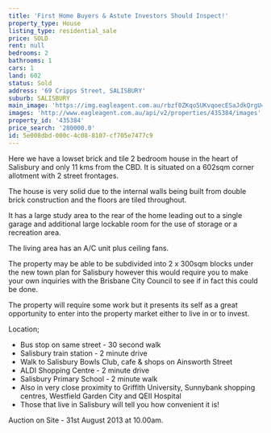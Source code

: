 ```yaml
---
title: 'First Home Buyers & Astute Investors Should Inspect!'
property_type: House
listing_type: residential_sale
price: SOLD
rent: null
bedrooms: 2
bathrooms: 1
cars: 1
land: 602
status: Sold
address: '69 Cripps Street, SALISBURY'
suburb: SALISBURY
main_image: 'https://img.eagleagent.com.au/rbzf0ZKqo5UKvqoecESaJdkQrgU=/1280x854/smart/https://s3-us-west-2.amazonaws.com/eagleagent-orig/images/6823970/114476415-image-M.jpg'
images: 'http://www.eagleagent.com.au/api/v2/properties/435384/images'
property_id: '435384'
price_search: '280000.0'
id: 5e008dbd-000c-4c08-8107-cf705e7477c9
---
```

Here we have a lowset brick and tile 2 bedroom house in the heart of Salisbury and only 11 kms from the CBD. It is situated on a 602sqm corner allotment with 2 street frontages.

The house is very solid due to the internal walls being built from double brick construction and the floors are tiled throughout.

It has a large study area to the rear of the home leading out to a single garage and additional large lockable room for the use of storage or a recreation area.

The living area has an A/C unit plus ceiling fans.

The property may be able to be subdivided into 2 x 300sqm blocks under the new town plan for Salisbury however this would require you to make your own inquiries with the Brisbane City Council to see if in fact this could be done.

The property will require some work but it presents its self as a great opportunity to enter into the property market either to live in or to invest.

Location;
* Bus stop on same street - 30 second walk
* Salisbury train station - 2 minute drive
* Walk to Salisbury Bowls Club, cafe & shops on Ainsworth Street
* ALDI Shopping Centre - 2 minute drive
* Salisbury Primary School - 2 minute walk
* Also in very close proximity to Griffith University, Sunnybank shopping centres, Westfield Garden City and QEII Hospital
* Those that live in Salisbury will tell you how convenient it is!

Auction on Site - 31st August 2013 at 10.00am.